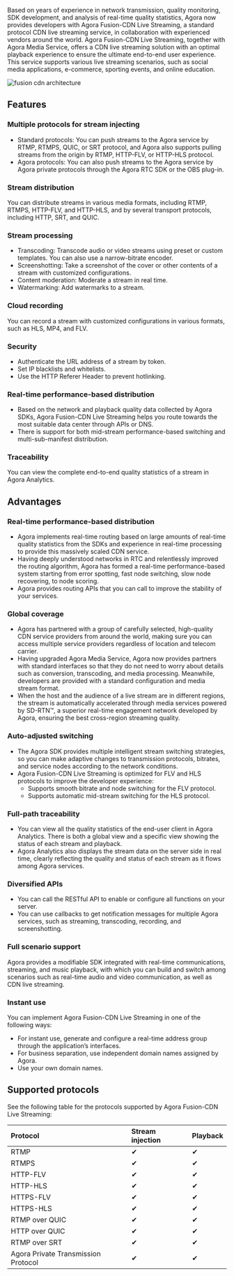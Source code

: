 Based on years of experience in network transmission, quality monitoring, SDK development, and analysis of real-time quality statistics, Agora now provides developers with Agora Fusion-CDN Live Streaming, a standard protocol CDN live streaming service, in collaboration with experienced vendors around the world. Agora Fusion-CDN Live Streaming, together with Agora Media Service, offers a CDN live streaming solution with an optimal playback experience to ensure the ultimate end-to-end user experience. This service supports various live streaming scenarios, such as social media applications, e-commerce, sporting events, and online education.

![fusion cdn architecture](https://web-cdn.agora.io/docs-files/1632829757063)

## Features

### Multiple protocols for stream injecting

- Standard protocols: You can push streams to the Agora service by RTMP, RTMPS, QUIC, or SRT protocol, and Agora also supports pulling streams from the origin by RTMP, HTTP-FLV, or HTTP-HLS protocol.
- Agora protocols: You can also push streams to the Agora service by Agora private protocols through the Agora RTC SDK or the OBS plug-in. 

### Stream distribution

You can distribute streams in various media formats, including RTMP, RTMPS, HTTP-FLV, and HTTP-HLS, and by several transport protocols, including HTTP, SRT, and QUIC.

### Stream processing

- Transcoding: Transcode audio or video streams using preset or custom templates. You can also use a narrow-bitrate encoder.
- Screenshotting: Take a screenshot of the cover or other contents of a stream with customized configurations.
- Content moderation: Moderate a stream in real time.
- Watermarking: Add watermarks to a stream.

### Cloud recording

You can record a stream with customized configurations in various formats, such as HLS, MP4, and FLV.

### Security

- Authenticate the URL address of a stream by token.
- Set IP blacklists and whitelists.
- Use the HTTP Referer Header to prevent hotlinking.

### Real-time performance-based distribution

- Based on the network and playback quality data collected by Agora SDKs, Agora Fusion-CDN Live Streaming helps you route towards the most suitable data center through APIs or DNS.
- There is support for both mid-stream performance-based switching and multi-sub-manifest distribution.

### Traceability

You can view the complete end-to-end quality statistics of a stream in Agora Analytics.

## Advantages

### Real-time performance-based distribution

- Agora implements real-time routing based on large amounts of real-time quality statistics from the SDKs and experience in real-time processing to provide this massively scaled CDN service.
- Having deeply understood networks in RTC and relentlessly improved the routing algorithm, Agora has formed a real-time performance-based system starting from error spotting, fast node switching, slow node recovering, to node scoring. 
- Agora provides routing APIs that you can call to improve the stability of your services.

### Global coverage

- Agora has partnered with a group of carefully selected, high-quality CDN service providers from around the world, making sure you can access multiple service providers regardless of location and telecom carrier.
- Having upgraded Agora Media Service, Agora now provides partners with standard interfaces so that they do not need to worry about details such as conversion, transcoding, and media processing. Meanwhile, developers are provided with a standard configuration and media stream format.
- When the host and the audience of a live stream are in different regions, the stream is automatically accelerated through media services powered by SD-RTN™, a superior real-time engagement network developed by Agora, ensuring the best cross-region streaming quality.

### Auto-adjusted switching

- The Agora SDK provides multiple intelligent stream switching strategies, so you can make adaptive changes to transmission protocols, bitrates, and service nodes according to the network conditions.
- Agora Fusion-CDN Live Streaming is optimized for FLV and HLS protocols to improve the developer experience:
  - Supports smooth bitrate and node switching for the FLV protocol.
  - Supports automatic mid-stream switching for the HLS protocol.

### Full-path traceability

- You can view all the quality statistics of the end-user client in Agora Analytics. There is both a global view and a specific view showing the status of each stream and playback.
- Agora Analytics also displays the stream data on the server side in real time, clearly reflecting the quality and status of each stream as it flows among Agora services.

### Diversified APIs

- You can call the RESTful API to enable or configure all functions on your server.
- You can use callbacks to get notification messages for multiple Agora services, such as streaming, transcoding, recording, and screenshotting.

### Full scenario support

Agora provides a modifiable SDK integrated with real-time communications, streaming, and music playback, with which you can build and switch among scenarios such as real-time audio and video communication, as well as CDN live streaming.

### Instant use

You can implement Agora Fusion-CDN Live Streaming in one of the following ways:

- For instant use, generate and configure a real-time address group through the application’s interfaces.
- For business separation, use independent domain names assigned by Agora.
- Use your own domain names.

## Supported protocols

See the following table for the protocols supported by Agora Fusion-CDN Live Streaming:

| Protocol                            | Stream injection | Playback |
| :---------------------------------- | :--------------- | :------- |
| RTMP                                | ✔                | ✔        |
| RTMPS                               | ✔                | ✔        |
| HTTP-FLV                            | ✔                | ✔        |
| HTTP-HLS                            | ✔                | ✔        |
| HTTPS-FLV                           | ✔                | ✔        |
| HTTPS-HLS                           | ✔                | ✔        |
| RTMP over QUIC                      | ✔                | ✔        |
| HTTP over QUIC                      | ✔                | ✔        |
| RTMP over SRT                       | ✔                | ✔        |
| Agora Private Transmission Protocol | ✔                | ✔        |